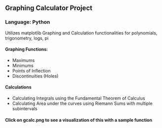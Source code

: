## Graphing Calculator Project

### Language: Python

Utilizes matplotlib 
Graphing and Calculation functionalities for polynomials, trigonometry, logs, pi

#### Graphing Functions:
- Maximums
- Minimums
- Points of Inflection
- Discontinuities (Holes)

#### Calculations
- Calculating Integrals using the Fundamental Theorem of Calculus
- Calculating Area under the curves using Riemann Sums with multiple subintervals

#### Click on gcalc.png to see a visualization of this with a sample function
